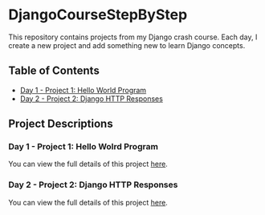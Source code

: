# DjangoCourseStepByStep

This repository contains projects from my Django crash course. Each day, I create a new project and add something new to learn Django concepts.

## Table of Contents
- [Day 1 - Project 1: Hello World Program](./gs1/day1-project1.md)
- [Day 2 - Project 2: Django HTTP Responses](./gs2/day2-project2.md)


## Project Descriptions

### Day 1 - Project 1: Hello Wolrd Program
You can view the full details of this project [here](./gs1/day1-project1.md).
### Day 2 - Project 2: Django HTTP Responses
You can view the full details of this project [here](./gs1/day1-project1.md).